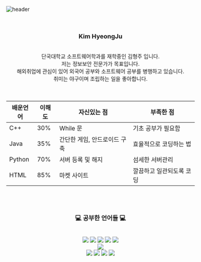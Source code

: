 ![header](https://capsule-render.vercel.app/api?type=waving&&color=gradient&height=100&section=header&fontSize=90)
<div align = "center">
<br/>
<h3>Kim HyeongJu</h3><br/>
단국대학교 소프트웨어학과를 재학중인 김형주 입니다.<br/>
저는 정보보안 전문가가 목표입니다.<br/>
해외취업에 관심이 있어 외국어 공부와 소프트웨어 공부를 병행하고 있습니다.<br/>
취미는 야구이며 조립하는 일을 좋아합니다.<br/>
<br/><br/>

 |배운언어|이해도|자신있는 점|부족한 점|
|---|---|---|---|
|C++|30%|While 문|기초 공부가 필요함|
|Java|35%|간단한 게임, 안드로이드 구축|효율적으로 코딩하는 법| 
|Python|70%|서버 등록 및 해지|섬세한 서버관리|
|HTML|85%|마켓 사이트|깔끔하고 일관되도록 코딩|
 
<br/><br/>
 
<h3>💻 공부한 언어들 💻</h3>

<br/>
<img src="https://img.shields.io/badge/Python-3776AB?style=flat-square&logo=Python&logoColor=white"/>
<img src="https://img.shields.io/badge/C-A8B9CC?style=flat-square&logo=C&logoColor=white"/>
<img src="https://img.shields.io/badge/HTML-E34F26?style=flat-square&logo=HTML5&logoColor=white"/>
<img src="https://img.shields.io/badge/CSS-1572B6?style=flat-square&logo=CSS3&logoColor=white"/>
<img src="https://img.shields.io/badge/JavaScript-F7DF1E?style=flat-square&logo=JavaScript&logoColor=white"/><br>
<img src="https://img.shields.io/badge/JavaScript-F7DF1E?style=flat-square&logo=JavaScript&logoColor=white"/>
<br>
<img src="https://img.shields.io/badge/Arduino-00979D?style=flat-square&logo=Arduino&logoColor=white"/>
<img src="https://img.shields.io/badge/Git-F05032?style=flat-square&logo=Git&logoColor=white"/>
 <img src="https://img.shields.io/badge/Python-3776AB?style=flat-square&logo=Python&logoColor=white"/>
<img src="https://img.shields.io/badge/C-A8B9CC?style=flat-square&logo=C&logoColor=white"/>

</div>

